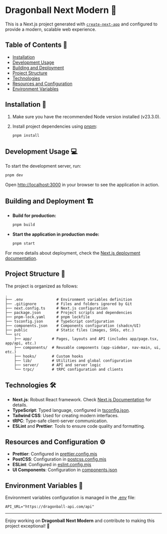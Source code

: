 # Dragonball Next Modern 🐉

This is a Next.js project generated with [`create-next-app`](https://nextjs.org/docs/app/api-reference/cli/create-next-app) and configured to provide a modern, scalable web experience.

## Table of Contents 📑

- [Installation](#installation)
- [Development Usage](#development-usage)
- [Building and Deployment](#building-and-deployment)
- [Project Structure](#project-structure)
- [Technologies](#technologies)
- [Resources and Configuration](#resources-and-configuration)
- [Environment Variables](#environment-variables)

## Installation 🚀

1. Make sure you have the recommended Node version installed (v23.3.0).
2. Install project dependencies using [pnpm](https://pnpm.io/):

    ```bash
    pnpm install
    ```

## Development Usage 💻

To start the development server, run:

```bash
pnpm dev
```

Open [http://localhost:3000](http://localhost:3000) in your browser to see the application in action.

## Building and Deployment 🏗️

- **Build for production:**

    ```bash
    pnpm build
    ```

- **Start the application in production mode:**

    ```bash
    pnpm start
    ```

For more details about deployment, check the [Next.js deployment documentation](https://nextjs.org/docs/app/building-your-application/deploying).

## Project Structure 📂

The project is organized as follows:

```
.
├── .env               # Environment variables definition
├── .gitignore         # Files and folders ignored by Git
├── next.config.ts     # Next.js configuration
├── package.json       # Project scripts and dependencies
├── pnpm-lock.yaml     # pnpm lockfile
├── tsconfig.json      # TypeScript configuration
├── components.json    # Components configuration (shadcn/UI)
├── public             # Static files (images, SVGs, etc.)
└── src
    ├── app/         # Pages, layouts and API (includes app/page.tsx, app/api, etc.)
    ├── components/  # Reusable components (app-sidebar, nav-main, ui, etc.)
    ├── hooks/       # Custom hooks
    ├── lib/         # Utilities and global configuration
    ├── server/      # API and server logic
    └── trpc/        # tRPC configuration and clients
```

## Technologies 🛠️

- **Next.js**: Robust React framework. Check [Next.js Documentation](https://nextjs.org/docs) for details.
- **TypeScript**: Typed language, configured in [tsconfig.json](tsconfig.json).
- **Tailwind CSS**: Used for creating modern interfaces.
- **tRPC**: Type-safe client-server communication.
- **ESLint** and **Prettier**: Tools to ensure code quality and formatting.

## Resources and Configuration ⚙️

- **Prettier**: Configured in [prettier.config.mjs](prettier.config.mjs)
- **PostCSS**: Configuration in [postcss.config.mjs](postcss.config.mjs)
- **ESLint**: Configured in [eslint.config.mjs](eslint.config.mjs)
- **UI Components**: Configuration in [components.json](components.json)

## Environment Variables 🔐

Environment variables configuration is managed in the [.env](.env) file:

```properties
API_URL="https://dragonball-api.com/api"
```

---

Enjoy working on **Dragonball Next Modern** and contribute to making this project exceptional! 🎉
